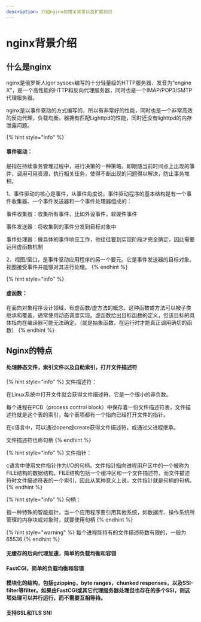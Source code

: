 ```yaml
---
description: 介绍nginx的相关背景以及扩展知识
---
```


# nginx背景介绍

## 什么是nginx

nginx是俄罗斯人lgor sysoev编写的十分轻量级的HTTP服务器，发音为“engine X”，是一个高性能的HTTP和反向代理服务器，同时也是一个IMAP/POP3/SMTP代理服务器。

nginx是以事件驱动的方式编写的，所以有非常好的性能，同时也是一个非常高效的反向代理，负载均衡。器拥有匹配Lighttpd的性能，同时还没有lighttpd的内存泄露问题。

{% hint style="info" %}
####  事件驱动：

是指在持续事务管理过程中，进行决策的一种策略，即跟随当前时间点上出现的事件，调用可用资源，执行相关任务，使得不断出现的问题得以解决，防止事务堆积。

1、事件驱动的核心是事件，从事件角度说，事件驱动程序的基本结构是有一个事件收集器、一个事件发送器和一个事件处理器组成的：

事件收集器：收集所有事件，比如外设事件，软硬件事件

事件发送器：将收集到的事件分发到目标对象中

事件处理器：做具体的事件响应工作，他往往要到实现阶段才完全确定，因此需要运用虚函数机制

2、视图/窗口，是事件驱动应用程序的另一个要元。它是事件发送器的目标对象。视图接受事件并能够对其进行处理。
{% endhint %}

{% hint style="info" %}
#### 虚函数：

在面向对象程序设计领域，有虚函数/虚方法的概念。这种函数或方法可以被子类继承和覆盖，通常使用动态调度实现。虚函数给出目标函数的定义，但该目标的具体指向在编译器可能无法确定。（就是抽象函数，在运行时才能真正调用确切的函数）
{% endhint %}

## Nginx的特点

#### 处理静态文件，索引文件以及自助索引，打开文件描述符

{% hint style="info" %}
文件描述符：

在Linux系统中打开文件就会获得文件描述符，它是一个很小的非负数。

每个进程在PCB（process control block）中保存着一份文件描述符表，文件描述符就是这个表的索引，每个表项都有一个指向已经打开文件的指针。

在c语言中，可以通过open或create获得文件描述符，或通过父进程继承。

文件描述符也称句柄
{% endhint %}

{% hint style="info" %}
文件指针：

c语言中使用文件指针作为I/O的句柄。文件指针指向进程用户区中的一个被称为FILE结构的数据结构。FILE结构包括一个缓冲区和一个文件描述符。而文件描述符时文件描述符表的一个索引，因此从某种意义上说，文件指针就是句柄的句柄。
{% endhint %}

{% hint style="info" %}
句柄：

指一种特殊的智能指针，当一个应用程序要引用其他系统，如数据库、操作系统所管理的内存块或对象时，就要使用句柄
{% endhint %}

{% hint style="warning" %}
每个进程能持有的文件描述符数有限的，一般为65536
{% endhint %}

#### 无缓存的后向代理加速，简单的负载均衡和容错

#### FastCGI，简单的负载均衡和容错

#### 模块化的结构，包括gzipping，byte ranges，chunked responses，以及SSI-filter等filter。如果由FastCGI或其它代理服务器处理但也存在的多个SSI，则这项处理可以并行运行，而不需要互相等待。

#### 支持SSL和TLS SNI

